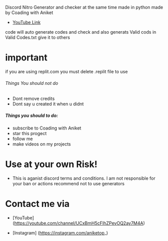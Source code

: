 Discord Nitro Generator and checker at the same time made in python made by Coading with Aniket
- [YouTube Link ](https://youtube.com/channel/UCxBmH5cFIhZPevOQ2ay7M4A)

code will auto generate codes and check and also generats Valid cods in Valid Codes.txt give it to others 

# important

if you are using replit.com you must delete .replit file to use

###### Things You should not do
- Dont remove credits
- Dont say u created it when u didnt

##### Things you should to do:
- subscribe to  Coading with Aniket
- star this progect
- follow me
- make videos on my projects

# Use at your own Risk!

- This is aganist discord terms and conditions. I am not responsible for your ban or actions 
recommend not to use generators


# Contact me via

- [YouTube] (https://youtube.com/channel/UCxBmH5cFIhZPevOQ2ay7M4A)

- [Instagram] (https://instagram.com/aniketop_)




